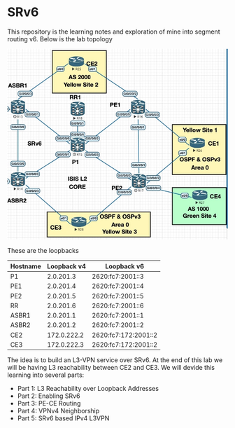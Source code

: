 # SRv6

This repository is the learning notes and exploration of mine into segment routing v6. Below is the lab topology

![Lab Topology](https://github.com/meorkamalmeorsulaiman/srv6/blob/main/images/topology.jpg)

These are the loopbacks

| Hostname | Loopback v4 | Loopback v6          |
|----------|-------------|----------------------|
| P1       | 2.0.201.3   | 2620:fc7:2001::3     |
| PE1      | 2.0.201.4   | 2620:fc7:2001::4     |
| PE2      | 2.0.201.5   | 2620:fc7:2001::5     |
| RR       | 2.0.201.6   | 2620:fc7:2001::6     |
| ASBR1    | 2.0.201.1   | 2620:fc7:2001::1     |
| ASBR2    | 2.0.201.2   | 2620:fc7:2001::2     |
| CE2      | 172.0.222.2 | 2620:fc7:172:2001::2 |
| CE3      | 172.0.222.3 | 2620:fc7:172:2001::2 |

The idea is to build an L3-VPN service over SRv6. At the end of this lab we will be having L3 reachability between CE2 and CE3. We will devide this learning into several parts:

- Part 1: L3 Reachability over Loopback Addresses
- Part 2: Enabling SRv6
- Part 3: PE-CE Routing
- Part 4: VPNv4 Neighborship
- Part 5: SRv6 based IPv4 L3VPN
